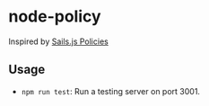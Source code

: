 # node-policy

Inspired by [Sails.js Policies](http://sailsjs.com/documentation/concepts/policies)

## Usage

- `npm run test`: Run a testing server on port 3001.
